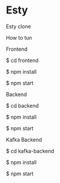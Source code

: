 # Esty
Esty clone 


How to tun


Frontend

$ cd frontend

$ npm install

$ npm start

Backend

$ cd backend

$ npm install

$ npm start

Kafka Backend

$ cd kafka-backend

$ npm install

$ npm start

